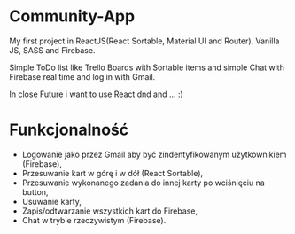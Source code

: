# Community-App
My first project in ReactJS(React Sortable, Material UI and Router), Vanilla JS, SASS and Firebase.

Simple ToDo list like Trello Boards with Sortable items and simple Chat with Firebase real time and log in with Gmail.

In close Future i want to use React dnd and ... :)


# Funkcjonalność

- Logowanie jako przez Gmail aby być zindentyfikowanym użytkownikiem (Firebase),
- Przesuwanie kart w górę i w dół (React Sortable),
- Przesuwanie wykonanego zadania do innej karty po wciśnięciu na button,
- Usuwanie karty,
- Zapis/odtwarzanie wszystkich kart do Firebase,
- Chat w trybie rzeczywistym (Firebase).
